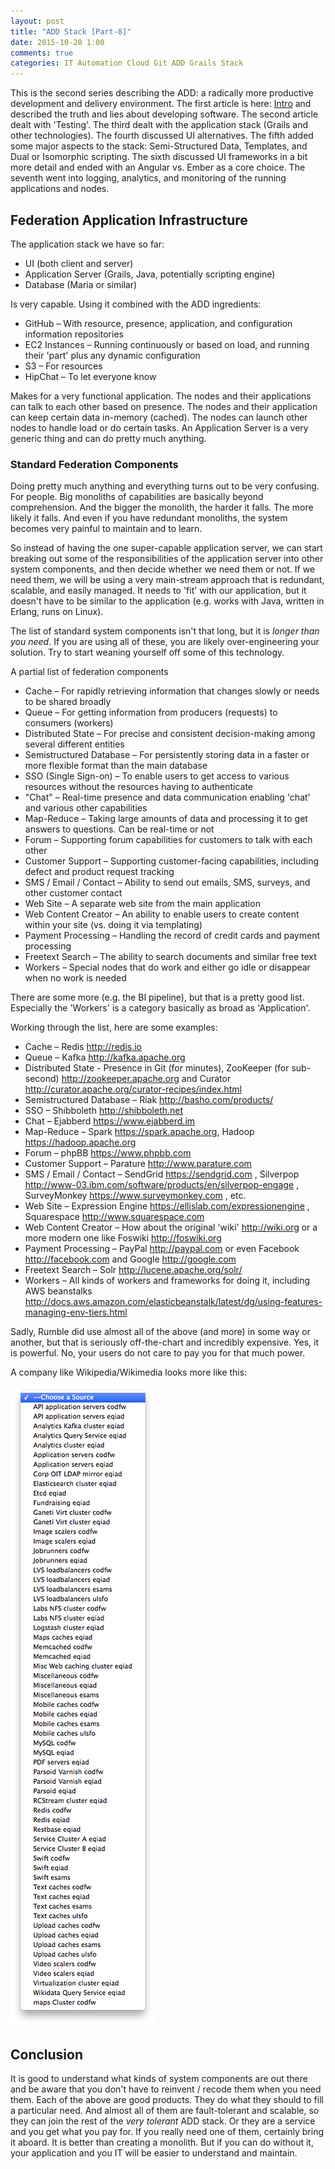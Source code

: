 ```yaml
---
layout: post
title: "ADD Stack [Part-8]"
date: 2015-10-20 1:00
comments: true
categories: IT Automation Cloud Git ADD Grails Stack
---
```


This is the second series describing the ADD: a radically more productive development and delivery environment.  The
first article is here: [Intro](/blog/addstack-1/) and described the truth and lies about developing software.
The second article dealt with 'Testing'.  The third dealt with the application stack (Grails and other technologies).
The fourth discussed UI alternatives.  The fifth added some major aspects to the stack: Semi-Structured Data, Templates,
and Dual or Isomorphic scripting. The sixth discussed UI frameworks in a bit more detail and ended with an Angular vs.
Ember as a core choice.  The seventh went into logging, analytics, and monitoring of the running applications and nodes.


## Federation Application Infrastructure

The application stack we have so far:

   * UI (both client and server)
   * Application Server (Grails, Java, potentially scripting engine)
   * Database (Maria or similar)

Is very capable.  Using it combined with the ADD ingredients:

   * GitHub – With resource, presence, application, and configuration information repositories
   * EC2 Instances – Running continuously or based on load, and running their 'part' plus any dynamic configuration
   * S3 – For resources
   * HipChat – To let everyone know

Makes for a very functional application.  The nodes and their applications can talk to each other based on presence.
The nodes and their application can keep certain data in-memory (cached).  The nodes can
 launch other nodes to handle load or do certain tasks.  An Application Server is a very generic thing and
 can do pretty much anything.

### Standard Federation Components

Doing pretty much anything and everything turns out to be very confusing.  For people.  Big monoliths of capabilities
are basically beyond comprehension.  And the bigger the monolith, the harder it falls.  The more likely it falls.
And even if you have redundant monoliths, the system becomes very painful to maintain and to learn.

<!--more-->

So instead of having the one super-capable application server, we can start breaking out some of the responsibilities
of the application server into other system components, and then decide whether we need them or not.  If we need
them, we will be using a very main-stream approach that is redundant, scalable, and easily managed.  It needs to 'fit'
with our application, but it doesn't have to be similar to the application (e.g. works with Java, written in Erlang,
runs on Linux).

The list of standard system components isn't that long, but it is _longer than you need_.  If you are using all of these,
you are likely over-engineering your solution.  Try to start weaning yourself off some of this technology.

A partial list of federation components

  * Cache – For rapidly retrieving information that changes slowly or needs to be shared broadly
  * Queue – For getting information from producers (requests) to consumers (workers)
  * Distributed State – For precise and consistent decision-making among several different entities
  * Semistructured Database – For persistently storing data in a faster or more flexible format than the main database
  * SSO (Single Sign-on) – To enable users to get access to various resources without the resources having to authenticate
  * "Chat" – Real-time presence and data communication enabling 'chat' and various other capabilities
  * Map-Reduce – Taking large amounts of data and processing it to get answers to questions.  Can be real-time or not
  * Forum – Supporting forum capabilities for customers to talk with each other
  * Customer Support – Supporting customer-facing capabilities, including defect and product request tracking
  * SMS / Email / Contact – Ability to send out emails, SMS, surveys, and other customer contact
  * Web Site – A separate web site from the main application
  * Web Content Creator – An ability to enable users to create content within your site (vs. doing it via templating)
  * Payment Processing – Handling the record of credit cards and payment processing
  * Freetext Search – The ability to search documents and similar free text
  * Workers – Special nodes that do work and either go idle or disappear when no work is needed

There are some more (e.g. the BI pipeline), but that is a pretty good list.  Especially the 'Workers' is a category basically as broad as
'Application'.

Working through the list, here are some examples:

  * Cache – Redis <http://redis.io>
  * Queue – Kafka <http://kafka.apache.org>
  * Distributed State - Presence in Git (for minutes), ZooKeeper (for sub-second) <http://zookeeper.apache.org> and Curator <http://curator.apache.org/curator-recipes/index.html>
  * Semistructured Database – Riak  <http://basho.com/products/>
  * SSO – Shibboleth <http://shibboleth.net>
  * Chat – Ejabberd <https://www.ejabberd.im>
  * Map-Reduce – Spark <https://spark.apache.org>,  Hadoop <https://hadoop.apache.org>
  * Forum –  phpBB <https://www.phpbb.com>
  * Customer Support – Parature <http://www.parature.com>
  * SMS / Email / Contact – SendGrid <https://sendgrid.com> , Silverpop <http://www-03.ibm.com/software/products/en/silverpop-engage> , SurveyMonkey <https://www.surveymonkey.com> , etc.
  * Web Site –  Expression Engine <https://ellislab.com/expressionengine> , Squarespace <http://www.squarespace.com>
  * Web Content Creator – How about the original 'wiki' <http://wiki.org> or a more modern one like Foswiki <http://foswiki.org>
  * Payment Processing – PayPal <http://paypal.com> or even Facebook <http://facebook.com> and Google <http://google.com>
  * Freetext Search – Solr <http://lucene.apache.org/solr/>
  * Workers – All kinds of workers and frameworks for doing it, including AWS beanstalks <http://docs.aws.amazon.com/elasticbeanstalk/latest/dg/using-features-managing-env-tiers.html>

Sadly, Rumble did use almost all of the above (and more) in some way or another, but that is seriously off-the-chart
and incredibly expensive.  Yes, it is powerful.  No, your users do not care to pay you for that much power.

A company like Wikipedia/Wikimedia looks more like this:

<img src="/images/addstack-8/addstack8_wikimedia1.png" />


## Conclusion

It is good to understand what kinds of system components are out there and be aware that you don't have to
reinvent / recode them when you need them.  Each of the above are good products.  They do what they should
to fill a particular need.  And almost all of them are
fault-tolerant and scalable, so they can join the rest of the _very tolerant_ ADD stack.
Or they are a service and you get what you pay for.  If you really need
one of them, certainly bring it aboard.  It is better than creating a monolith.
But if you can do without it, your application and you IT will be easier to understand and maintain.

